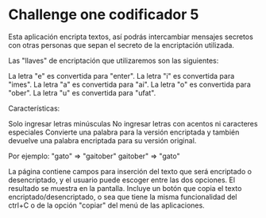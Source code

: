 # Challenge one codificador 5
Esta aplicación encripta textos, así podrás intercambiar mensajes secretos con otras personas que sepan el secreto de la encriptación utilizada.

Las "llaves" de encriptación que utilizaremos son las siguientes:

La letra "e" es convertida para "enter".
La letra "i" es convertida para "imes".
La letra "a" es convertida para "ai".
La letra "o" es convertida para "ober".
La letra "u" es convertida para "ufat".

Características:

Solo ingresar letras minúsculas
No ingresar letras con acentos ni caracteres especiales
Convierte una palabra para la versión encriptada y también devuelve una palabra encriptada para su versión original.

Por ejemplo:
"gato" => "gaitober"
gaitober" => "gato"

La página contiene campos para inserción del texto que será encriptado o desencriptado, y el usuario puede escoger entre las dos opciones.
El resultado se muestra en la pantalla.
Incluye un botón que copia el texto encriptado/desencriptado, o sea que tiene la misma funcionalidad del ctrl+C o de la opción "copiar" del menú de las aplicaciones.
